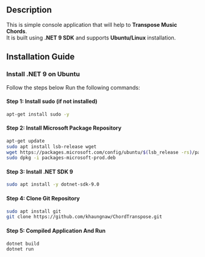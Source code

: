 ## Description  
This is simple console application that will help to **Transpose Music Chords**.  
It is built using **.NET 9 SDK** and supports **Ubuntu/Linux** installation.  

## Installation Guide  

### **Install .NET 9 on Ubuntu**  
Follow the steps below Run the following commands:  
#### Step 1: Install sudo (if not installed)
```sh
apt-get install sudo -y
```
#### Step 2: Install Microsoft Package Repository
```sh
apt-get update
sudo apt install lsb-release wget
wget https://packages.microsoft.com/config/ubuntu/$(lsb_release -rs)/packages-microsoft-prod.deb -O packages-microsoft-prod.deb
sudo dpkg -i packages-microsoft-prod.deb
```
#### Step 3: Install .NET SDK 9
```sh
sudo apt install -y dotnet-sdk-9.0
```
#### Step 4: Clone Git Repository
```sh
sudo apt install git
git clone https://github.com/khaungnaw/ChordTranspose.git
```
#### Step 5: Compiled Application And Run
```sh
dotnet build
dotnet run
```



